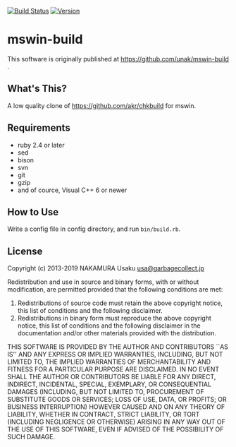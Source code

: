 [![Build Status](https://img.shields.io/travis/unak/mswin-build.svg)](https://travis-ci.org/unak/mswin-build)
[![Version     ](https://img.shields.io/gem/v/mswin-build.svg)](https://rubygems.org/gems/mswin-build)

mswin-build
===========

This software is originally published at https://github.com/unak/mswin-build .


What's This?
------------

A low quality clone of https://github.com/akr/chkbuild for mswin.


Requirements
------------

* ruby 2.4 or later
* sed
* bison
* svn
* git
* gzip
* and of cource, Visual C++ 6 or newer


How to Use
----------

Write a config file in config directory, and run `bin/build.rb`.


License
-------

Copyright (c) 2013-2019 NAKAMURA Usaku usa@garbagecollect.jp

Redistribution and use in source and binary forms, with or without
modification, are permitted provided that the following conditions are met:

1. Redistributions of source code must retain the above copyright notice,
   this list of conditions and the following disclaimer.
2. Redistributions in binary form must reproduce the above copyright notice,
   this list of conditions and the following disclaimer in the documentation
   and/or other materials provided with the distribution.

THIS SOFTWARE IS PROVIDED BY THE AUTHOR AND CONTRIBUTORS ``AS IS'' AND ANY
EXPRESS OR IMPLIED WARRANTIES, INCLUDING, BUT NOT LIMITED TO, THE IMPLIED
WARRANTIES OF MERCHANTABILITY AND FITNESS FOR A PARTICULAR PURPOSE ARE
DISCLAIMED. IN NO EVENT SHALL THE AUTHOR OR CONTRIBUTORS BE LIABLE FOR ANY
DIRECT, INDIRECT, INCIDENTAL, SPECIAL, EXEMPLARY, OR CONSEQUENTIAL DAMAGES
(INCLUDING, BUT NOT LIMITED TO, PROCUREMENT OF SUBSTITUTE GOODS OR SERVICES;
LOSS OF USE, DATA, OR PROFITS; OR BUSINESS INTERRUPTION) HOWEVER CAUSED AND
ON ANY THEORY OF LIABILITY, WHETHER IN CONTRACT, STRICT LIABILITY, OR TORT
(INCLUDING NEGLIGENCE OR OTHERWISE) ARISING IN ANY WAY OUT OF THE USE OF THIS
SOFTWARE, EVEN IF ADVISED OF THE POSSIBILITY OF SUCH DAMAGE.
